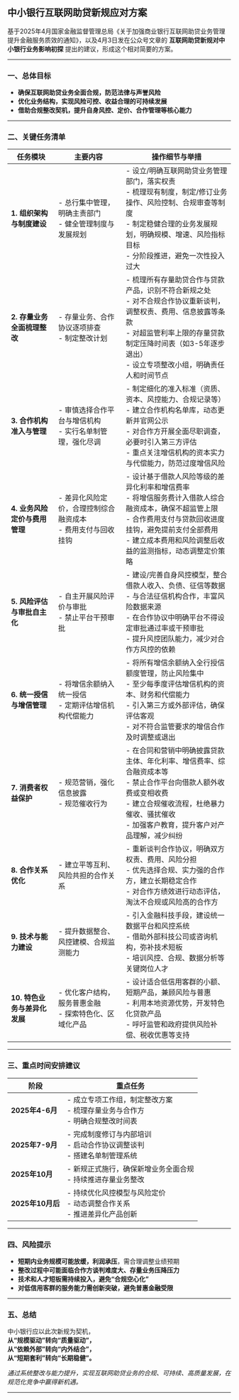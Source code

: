 
##  **中小银行互联网助贷新规应对方案**  


基于2025年4月国家金融监督管理总局《关于加强商业银行互联网助贷业务管理提升金融服务质效的通知》，以及4月3日发在公众号文章的 **互联网助贷新规对中小银行业务影响初探** 提出的建议，形成这个相对简要的方案。

---

###  **一、总体目标**

- **确保互联网助贷业务全面合规，防范法律与声誉风险**  
- **优化业务结构，实现风险可控、收益合理的可持续发展**  
- **借助合规整改契机，提升自身风控、定价、合作管理等核心能力**

---

###  **二、关键任务清单**

| 任务模块                   | 主要内容                                                         | 操作细节与举措                                                         |
|----------------------------|------------------------------------------------------------------|------------------------------------------------------------------------|
| **1. 组织架构与制度建设**   | - 总行集中管理，明确主责部门<br>- 健全管理制度与发展规划         | - 设立/明确互联网助贷业务管理部门，落实权责<br>- 梳理现有制度，制定/修订业务操作、风险控制、合规审查等制度<br>- 制定稳健合理的业务发展规划，明确规模、增速、风险指标目标<br>- 分阶段推进，避免一次性投入过大 |
| **2. 存量业务全面梳理整改** | - 存量业务、合作协议逐项排查<br>- 制定整改计划                   | - 梳理所有存量助贷合作与贷款产品，识别不符合新规之处<br>- 对不合规合作协议重新谈判，调整权责、费用、信息披露等条款<br>- 对超监管利率上限的存量贷款制定压降时间表（如3-5年逐步退出）<br>- 设立专项整改小组，明确责任人和时间节点 |
| **3. 合作机构准入与管理**   | - 审慎选择合作平台与增信机构<br>- 实行名单制管理，强化尽调       | - 制定细化的准入标准（资质、资本、风控能力、合规记录等）<br>- 建立合作机构名单库，动态更新并官网公示<br>- 对合作方开展全面尽职调查，必要时引入第三方评估<br>- 重点关注增信机构的资本实力与代偿能力，防范过度增信风险 |
| **4. 业务风险定价与费用管理** | - 差异化风险定价，合理控制综合融资成本<br>- 费用支付与回收挂钩     | - 设计基于借款人风险等级的差异化利率和增信费率<br>- 将增信服务费计入借款人综合融资成本，确保不超监管上限<br>- 合作费用支付与贷款回收进度挂钩，避免提前支付全部费用<br>- 建立成本费用和风险调整后收益的监测指标，动态调整定价策略 |
| **5. 风险评估与审批自主化** | - 自主开展风险评价与审批<br>- 禁止平台干预审批                   | - 建设/完善自身风控模型，整合借款人收入、负债、征信等数据<br>- 与合法征信机构合作，丰富风险数据来源<br>- 在合作协议中明确平台不得设定审批通过率或干预审批<br>- 提升风控团队能力，减少对合作方风控的依赖 |
| **6. 统一授信与增信管理**   | - 将增信余额纳入统一授信<br>- 定期评估增信机构代偿能力           | - 将所有增信余额纳入全行授信额度管理，防止风险集中<br>- 至少每季度评估增信机构的资本、财务和代偿能力<br>- 引入第三方或外部评估，确保评估客观<br>- 对不符合监管要求的增信合作及时调整或退出 |
| **7. 消费者权益保护**       | - 规范营销，强化信息披露<br>- 规范催收行为                       | - 在合同和营销中明确披露贷款主体、年化利率、增信费率、综合融资成本等<br>- 禁止合作平台向借款人额外收费或变相收费<br>- 建立合规催收流程，杜绝暴力催收、骚扰催收<br>- 加强客户教育，提升客户对产品理解，减少纠纷 |
| **8. 合作关系优化**         | - 建立平等互利、风险共担的合作关系                               | - 重新谈判合作协议，明确双方权责、费用、风险分担<br>- 优先选择合规、实力强的合作方，建立长期稳定合作<br>- 对合作方绩效进行动态评估，淘汰不合规或风险高的合作方 |
| **9. 技术与能力建设**       | - 提升数据整合、风控建模、合规监测能力                           | - 引入金融科技手段，建设统一数据平台和风控系统<br>- 借助外部科技公司或咨询机构，弥补技术短板<br>- 培训风控、合规、数据分析等关键岗位人才 |
| **10. 特色业务与差异化发展** | - 优化客户结构，服务普惠金融<br>- 探索特色化、区域化产品         | - 设计适合低信用客群的小额、短期产品，兼顾风险与普惠<br>- 利用本地资源优势，开发特色化贷款产品<br>- 呼吁监管和政府提供风险补偿、税收优惠等支持 |

---

###  **三、重点时间安排建议**

| 阶段            | 重点任务                                                   |
|-----------------|------------------------------------------------------------|
| **2025年4-6月** | - 成立专项工作组，制定整改方案<br>- 梳理存量业务与合作方<br>- 明确合规整改时间表 |
| **2025年7-9月** | - 完成制度修订与内部培训<br>- 启动合作协议调整谈判<br>- 搭建名单制管理系统 |
| **2025年10月**  | - 新规正式施行，确保新增业务全面合规<br>- 持续推进存量业务整改 |
| **2025年10月后**| - 持续优化风控模型与风险定价<br>- 动态调整合作关系<br>- 推进差异化产品创新 |

---

###  **四、风险提示**

- **短期内业务规模可能放缓，利润承压**，需合理调整业绩预期  
- **整改过程中可能面临合作方谈判难度大、存量业务压降压力**  
- **技术和人才短板需持续投入，避免“合规空心化”**  
- **对低信用客群的服务能力需创新突破，避免普惠金融受限**

---

###  **五、总结**

中小银行应以此次新规为契机，  
**从“规模驱动”转向“质量驱动”，**  
**从“依赖外部”转向“内外结合”，**  
**从“短期套利”转向“长期稳健”。**

*通过系统整改与能力提升，实现互联网助贷业务的合规、可持续、高质量发展，在规范化竞争中赢得新机遇。*

---
